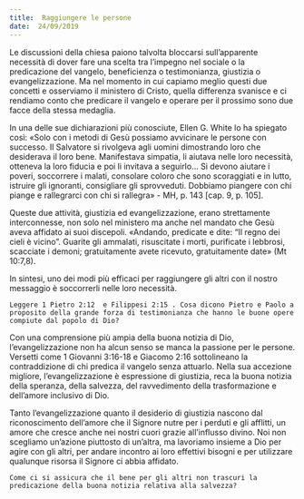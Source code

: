 ```yaml
---
title:  Raggiungere le persone
date:  24/09/2019
---
```


Le discussioni della chiesa paiono talvolta bloccarsi sull’apparente necessità di dover fare una scelta tra l’impegno nel sociale o la predicazione del vangelo, beneficienza o testimonianza, giustizia o evangelizzazione. Ma nel momento in cui capiamo meglio questi due concetti e osserviamo il ministero di Cristo, quella differenza svanisce e ci rendiamo conto che predicare il vangelo e operare per il prossimo sono due facce della stessa medaglia.

In una delle sue dichiarazioni più conosciute, Ellen G. White lo ha spiegato così: «Solo con i metodi di Gesù possiamo avvicinare le persone con successo. Il Salvatore si rivolgeva agli uomini dimostrando loro che desiderava il loro bene. Manifestava simpatia, li aiutava nelle loro necessità, otteneva la loro fiducia e poi li invitava a seguirlo… Si devono aiutare i poveri, soccorrere i malati, consolare coloro che sono scoraggiati e in lutto, istruire gli ignoranti, consigliare gli sprovveduti. Dobbiamo piangere con chi piange e rallegrarci con chi si rallegra» - MH, p. 143 [cap. 9, p. 105].

Queste due attività, giustizia ed evangelizzazione, erano strettamente interconnesse, non solo nel ministero ma anche nel mandato che Gesù aveva affidato ai suoi discepoli. «Andando, predicate e dite: “Il regno dei cieli è vicino”. Guarite gli ammalati, risuscitate i morti, purificate i lebbrosi, scacciate i demoni; gratuitamente avete ricevuto, gratuitamente date» (Mt 10:7,8).

In sintesi, uno dei modi più efficaci per raggiungere gli altri con il nostro messaggio è soccorrerli nelle loro necessità.

`Leggere 1 Pietro 2:12  e Filippesi 2:15 . Cosa dicono Pietro e Paolo a proposito della grande forza di testimonianza che hanno le buone opere compiute dal popolo di Dio?`

Con una comprensione più ampia della buona notizia di Dio, l’evangelizzazione non ha alcun senso se manca la passione per le persone. Versetti come 1 Giovanni 3:16-18  e Giacomo 2:16  sottolineano la contraddizione di chi predica il vangelo senza attuarlo. Nella sua accezione migliore, l’evangelizzazione è espressione di giustizia, reca la buona notizia della speranza, della salvezza, del ravvedimento della trasformazione e dell’amore inclusivo di Dio.

Tanto l’evangelizzazione quanto il desiderio di giustizia nascono dal riconoscimento dell’amore che il Signore nutre per i perduti e gli afflitti, un amore che cresce anche nei nostri cuori grazie all’influsso divino. Noi non scegliamo un’azione piuttosto di un’altra, ma lavoriamo insieme a Dio per agire con gli altri, per andare incontro ai loro effettivi bisogni e per utilizzare qualunque risorsa il Signore ci abbia affidato.

`Come ci si assicura che il bene per gli altri non trascuri la predicazione della buona notizia relativa alla salvezza?`